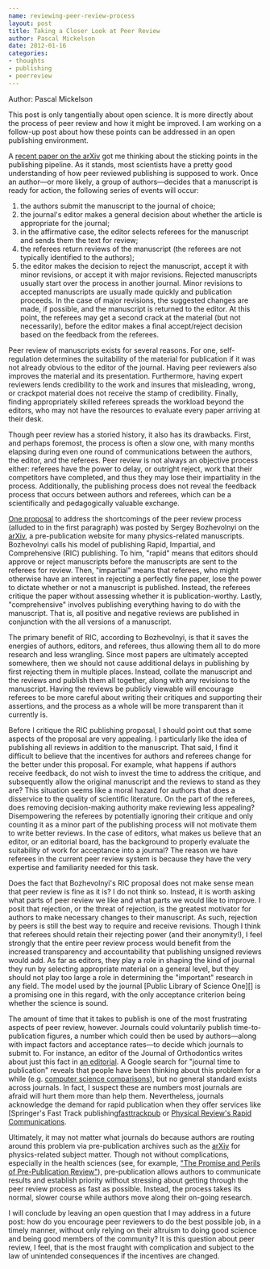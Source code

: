 ```yaml
--- 
name: reviewing-peer-review-process
layout: post
title: Taking a Closer Look at Peer Review
author: Pascal Mickelson
date: 2012-01-16
categories: 
- thoughts
- publishing
- peerreview
---
```


Author: Pascal Mickelson

This post is only tangentially about open science.  It is more directly about the process of peer review and how it might be improved.  I am working on a follow-up post about how these points can be addressed in an open publishing environment.

A [recent paper on the arXiv][arXivpaper] got me thinking about the sticking points in the publishing pipeline.  As it stands, most scientists have a pretty good understanding of how peer reviewed publishing is supposed to work.  Once an author—or more likely, a group of authors—decides that a manuscript is ready for action, the following series of events will occur:

1. the authors submit the manuscript to the journal of choice;
2. the journal's editor makes a general decision about whether the article is appropriate for the journal;
3. in the affirmative case, the editor selects referees for the manuscript and sends them the text for review;
4. the referees return reviews of the manuscript (the referees are not typically identified to the authors);
5. the editor makes the decision to reject the manuscript, accept it with minor revisions, or accept it with major revisions.  Rejected manuscripts usually start over the process in another journal.  Minor revisions to accepted manuscripts are usually made quickly and publication proceeds.  In the case of major revisions, the suggested changes are made, if possible, and the manuscript is returned to the editor.  At this point, the referees may get a second crack at the material (but not necessarily), before the editor makes a final accept/reject decision based on the feedback from the referees.

Peer review of manuscripts exists for several reasons.  For one, self-regulation determines the suitability of the material for publication if it was not already obvious to the editor of the journal.  Having peer reviewers also improves the material and its presentation.  Furthermore, having expert reviewers lends credibility to the work and insures that misleading, wrong, or crackpot material does not receive the stamp of credibility.  Finally, finding appropriately skilled referees spreads the workload beyond the editors, who may not have the resources to evaluate every paper arriving at their desk.

Though peer review has a storied history, it also has its drawbacks.  First, and perhaps foremost, the process is often a slow one, with many months elapsing during even one round of communications between the authors, the editor, and the referees.  Peer review is not always an objective process either: referees have the power to delay, or outright reject, work that their competitors have completed, and thus they may lose their impartiality in the process.  Additionally, the publishing process does not reveal the feedback process that occurs between authors and referees, which can be a scientifically and pedagogically valuable exchange.

[One proposal][arXivpaper] to address the shortcomings of the peer review process (alluded to in the first paragraph) was posted by Sergey Bozhevolnyi on the [arXiv][arXiv], a pre-publication website for many physics-related manuscripts.  Bozhevolnyi calls his model of publishing Rapid, Impartial, and Comprehensive (RIC) publishing.  To him, "rapid" means that editors should approve or reject manuscripts before the manuscripts are sent to the referees for review.  Then, "impartial" means that referees, who might otherwise have an interest in rejecting a perfectly fine paper, lose the power to dictate whether or not a manuscript is published.  Instead, the referees critique the paper without assessing whether it is publication-worthy.  Lastly, "comprehensive" involves publishing everything having to do with the manuscript.  That is, all positive and negative reviews are published in conjunction with the all versions of a manuscript.

The primary benefit of RIC, according to Bozhevolnyi, is that it saves the energies of authors, editors, and referees, thus allowing them all to do more research and less wrangling.  Since most papers are ultimately accepted somewhere, then we should not cause additional delays in publishing by first rejecting them in multiple places.  Instead, collate the manuscript and the reviews and publish them all together, along with any revisions to the manuscript.  Having the reviews be publicly viewable will encourage referees to be more careful about writing their critiques and supporting their assertions, and the process as a whole will be more transparent than it currently is.

Before I critique the RIC publishing proposal, I should point out that some aspects of the proposal are very appealing.  I particularly like the idea of publishing all reviews in addition to the manuscript.  That said, I find it difficult to believe that the incentives for authors and referees change for the better under this proposal.  For example, what happens if authors receive feedback, do not wish to invest the time to address the critique, and subsequently allow the original manuscript and the reviews to stand as they are?  This situation seems like a moral hazard for authors that does a disservice to the quality of scientific literature.  On the part of the referees, does removing decision-making authority make reviewing less appealing?  Disempowering the referees by potentially ignoring their critique and only counting it as a minor part of the publishing process will not motivate them to write better reviews.  In the case of editors, what makes us believe that an editor, or an editorial board, has the background to properly evaluate the suitability of work for acceptance into a journal?  The reason we have referees in the current peer review system is because they have the very expertise and familiarity needed for this task.

Does the fact that Bozhevolnyi's RIC proposal does not make sense mean that peer review is fine as it is?  I do not think so.  Instead, it is worth asking what parts of peer review we like and what parts we would like to improve.  I posit that rejection, or the threat of rejection, is the greatest motivator for authors to make necessary changes to their manuscript.  As such, rejection by peers is still the best way to require and receive revisions.  Though I think that referees should retain their rejecting power (and their anonymity!), I feel strongly that the entire peer review process would benefit from the increased transparency and accountability that publishing unsigned reviews would add.  As far as editors, they play a role in shaping the kind of journal they run by selecting appropriate material on a general level, but they should not play too large a role in determining the "important" research in any field.  The model used by the journal [Public Library of Science One][] is a promising one in this regard, with the only acceptance criterion being whether the science is sound.

The amount of time that it takes to publish is one of the most frustrating aspects of peer review, however.  Journals could voluntarily publish time-to-publication figures, a number which could then be used by authors—along with impact factors and acceptance rates—to decide which journals to submit to.  For instance, an editor of the Journal of Orthodontics writes about just this fact in [an editorial][orthodonticseditorial].  A Google search for "journal time to publication" reveals that people have been thinking about this problem for a while (e.g. [computer science comparisons][compscicomps]), but no general standard exists across journals.  In fact, I suspect these are numbers most journals are afraid will hurt them more than help them.  Nevertheless, journals acknowledge the demand for rapid publication when they offer services like [Springer's Fast Track publishing[fasttrackpub] or [Physical Review's Rapid Communications][rapidcomm].

Ultimately, it may not matter what journals do because authors are routing around this problem via pre-publication archives such as the [arXiv][arXiv] for physics-related subject matter.  Though not without complications, especially in the health sciences (see, for example, ["The Promise and Perils of Pre-Publication Review"][prepubperils]), pre-publication allows authors to communicate results and establish priority without stressing about getting through the peer review process as fast as possible.  Instead, the process takes its normal, slower course while authors move along their on-going research.

I will conclude by leaving an open question that I may address in a future post:  how do you encourage peer reviewers to do the best possible job, in a timely manner, without only relying on their altruism to doing good science and being good members of the community?  It is this question about peer review, I feel, that is the most fraught with complication and subject to the law of unintended consequences if the incentives are changed.

[arXivpaper]: http://arxiv.org/abs/1110.0791
[arXiv]: http://arxiv.org/
[PLOSone]: http://www.plosone.org/static/reviewerGuidelines.action#about
[orthodonticseditorial]: http://jorthod.maneyjournals.org/content/29/3/171.full
[compscicomps]: http://www.hutter1.net/journals.htm
[fasttrackpub]: http://www.springer.com/societies+%26+publishing+partners/society+%26+partner+zone?SGWID=0-173202-12-772912-0
[rapidcomm]: http://pra.aps.org/highlighting-rapids
[prepubperils]: http://www.plosone.org/article/info%3Adoi%2F10.1371%2Fjournal.pone.0010782